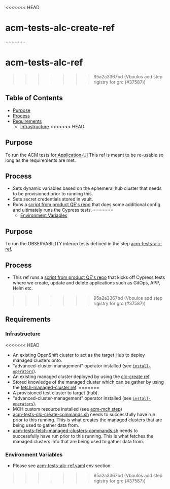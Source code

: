 <<<<<<< HEAD
# acm-tests-alc-create-ref<!-- omit from toc -->
=======
# acm-tests-alc-ref<!-- omit from toc -->
>>>>>>> 95a2a3367bd (Vboulos add step rigistry for grc (#37587))

## Table of Contents<!-- omit from toc -->
- [Purpose](#purpose)
- [Process](#process)
- [Requirements](#requirements)
  - [Infrastructure](#infrastructure)
<<<<<<< HEAD

## Purpose

To run the ACM tests for [Application-UI](https://github.com/stolostron/application-ui)
This ref is meant to be re-usable so long as the requirements are met.

## Process

- Sets dynamic variables based on the ephemeral hub cluster that needs to be provisioned prior to running this.
- Sets secret credentials stored in vault.
- Runs a [script from product QE's repo](https://github.com/stolostron/application-ui-test/blob/release-2.7/execute_alc_interop_commands.sh) that does some additional config and ultimately runs the Cypress tests.
=======
  - [Environment Variables](#environment-variables)

## Purpose

To run the OBSERVABILITY interop tests defined in the step [acm-tests-alc-ref](../alc/README.md).


## Process

- This ref runs a [script from product QE's repo](https://github.com/stolostron/application-ui-test/blob/release-2.7/execute_alc_interop_commands.sh) that kicks off Cypress tests where we create, update and delete applications such as GitOps, APP, Helm etc.
>>>>>>> 95a2a3367bd (Vboulos add step rigistry for grc (#37587))

## Requirements


### Infrastructure

<<<<<<< HEAD
- An existing OpenShift cluster to act as the target Hub to deploy managed clusters onto.
- "advanced-cluster-management" operator installed (see [`install-operators`](../../../step-registry/install-operators/README.md)).
- An existing managed cluster deployed by using the [clc-create ref](https://steps.ci.openshift.org/reference/acm-tests-clc-create).
- Stored knowledge of the managed cluster which can be gather by using the [fetch-managed-cluster ref](https://steps.ci.openshift.org/reference/acm-fetch-managed-clusters).
=======
- A provisioned test cluster to target (hub).
- "advanced-cluster-management" operator installed (see [`install-operators`](../../../step-registry/install-operators/README.md)).
- MCH custom resource installed (see [acm-mch step](../mch/README.md))
- [acm-tests-clc-create-commands.sh](../tests/clc/acm-tests-clc-create-commands.sh) needs to successfully have run prior to this running. This is what creates the managed clusters that are being used to gather data from.
- [acm-tests-fetch-managed-clusters-commands.sh](../tests/fetch-managed-clusters/acm-tests-fetch-managed-clusters-commands.sh) needs to successfully have run prior to this running. This is what fetches the managed clusters info that are being used to gather data from.

### Environment Variables

- Please see [acm-tests-alc-ref.yaml](acm-tests-alc-ref.yaml) env section.
>>>>>>> 95a2a3367bd (Vboulos add step rigistry for grc (#37587))
